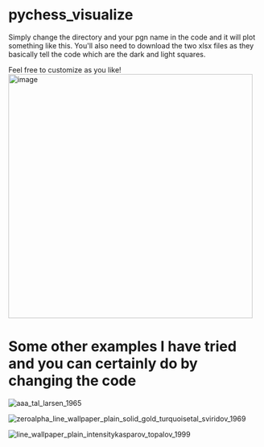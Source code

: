# pychess_visualize

Simply change the directory and your pgn name in the code and it will plot something like this.
You'll also need to download the two xlsx files as they basically tell the code which are the dark and light squares.

Feel free to customize as you like!
<img width="485" alt="image" src="https://user-images.githubusercontent.com/41393164/155404290-7c56c894-58d1-4b6e-9165-bbf226ef2320.png">


# Some other examples I have tried and you can certainly do by changing the code
![aaa_tal_larsen_1965](https://user-images.githubusercontent.com/41393164/155404543-fbe83110-4c88-40d6-a7ce-e380af84b649.png)

![zeroalpha_line_wallpaper_plain_solid_gold_turquoisetal_sviridov_1969](https://user-images.githubusercontent.com/41393164/155404605-caf81bb0-8236-4bf8-882a-e3ce5a948167.png)

![line_wallpaper_plain_intensitykasparov_topalov_1999](https://user-images.githubusercontent.com/41393164/155404635-5f9f3a8d-7c48-4b02-a05c-36e0007f2585.png)


